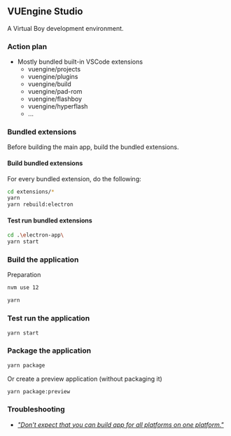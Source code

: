 ## VUEngine Studio

A Virtual Boy development environment.

### Action plan

- Mostly bundled built-in VSCode extensions
  - vuengine/projects
  - vuengine/plugins
  - vuengine/build
  - vuengine/pad-rom
  - vuengine/flashboy
  - vuengine/hyperflash
  - ...

### Bundled extensions

Before building the main app, build the bundled extensions.

#### Build bundled extensions

For every bundled extension, do the following:

```sh
cd extensions/*
yarn
yarn rebuild:electron
```

#### Test run bundled extensions

```sh
cd .\electron-app\
yarn start
```

### Build the application

Preparation

```sh
nvm use 12
```

```sh
yarn
```

### Test run the application

```sh
yarn start
```

### Package the application

```sh
yarn package
```

Or create a preview application (without packaging it)

```sh
yarn package:preview
```

### Troubleshooting

- [_"Don't expect that you can build app for all platforms on one platform."_](https://www.electron.build/multi-platform-build)
